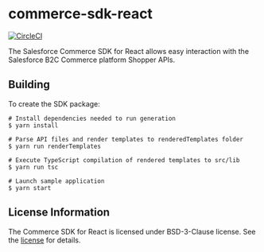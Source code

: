 # commerce-sdk-react

[![CircleCI][circleci-image]][circleci-url]

The Salesforce Commerce SDK for React allows easy interaction with the Salesforce B2C Commerce platform Shopper APIs.

## Building

To create the SDK package:

```
# Install dependencies needed to run generation
$ yarn install

# Parse API files and render templates to renderedTemplates folder
$ yarn run renderTemplates

# Execute TypeScript compilation of rendered templates to src/lib
$ yarn run tsc

# Launch sample application
$ yarn start
```

## License Information

The Commerce SDK for React is licensed under BSD-3-Clause license. See the [license](./LICENSE.txt) for details.

<!-- Markdown link & img dfn's -->
[circleci-image]: https://circleci.com/gh/SalesforceCommerceCloud/commerce-sdk-react.svg?style=svg&circle-token=c68cee5cb20ee75f00cbda1b0eec5b5484c58b2a
[circleci-url]: https://circleci.com/gh/SalesforceCommerceCloud/commerce-sdk-react